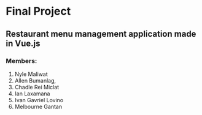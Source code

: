 # Final Project
## Restaurant menu management application made in Vue.js

### Members:
1. Nyle Maliwat
2. Allen Bumanlag,
3. Chadle Rei Miclat
4. Ian Laxamana
5. Ivan Gavriel Lovino
6. Melbourne Gantan
